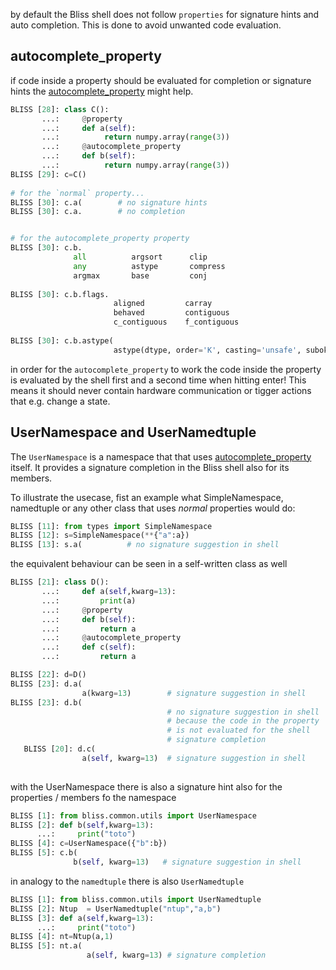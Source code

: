 
by default the Bliss shell does not follow `properties` for signature hints
and auto completion. This is done to avoid unwanted code evaluation.

## autocomplete_property
if code inside a property should be evaluated for completion or signature
hints the [autocomplete_property](dev_write_ctrl.md#autocomplete_property-decorator)
might help.

```python
BLISS [28]: class C():
       ...:     @property
       ...:     def a(self):
       ...:          return numpy.array(range(3))
       ...:     @autocomplete_property
       ...:     def b(self):
       ...:          return numpy.array(range(3))
BLISS [29]: c=C()
 
# for the `normal` property...
BLISS [30]: c.a(        # no signature hints
BLISS [30]: c.a.        # no completion


# for the autocomplete_property property
BLISS [30]: c.b.
              all          argsort      clip      
              any          astype       compress  
              argmax       base         conj      
              
BLISS [30]: c.b.flags.
                       aligned         carray       
                       behaved         contiguous   
                       c_contiguous    f_contiguous 
                       
BLISS [30]: c.b.astype(
                       astype(dtype, order='K', casting='unsafe', subok=True, copy=True)
```

in order for the `autocomplete_property` to work the code inside the property is
evaluated by the shell first and a second time when hitting enter! 
This means it should never contain hardware communication or tigger 
actions that e.g. change a state.


## UserNamespace and UserNamedtuple

The `UserNamespace` is a namespace that
that uses [autocomplete_property](dev_write_ctrl.md#autocomplete_property-decorator) itself. It provides a 
signature completion in the Bliss shell also for its members.

To illustrate the usecase, fist an example what SimpleNamespace,
namedtuple or any other class that uses *normal* properties would do:

```python
BLISS [11]: from types import SimpleNamespace
BLISS [12]: s=SimpleNamespace(**{"a":a})
BLISS [13]: s.a(          # no signature suggestion in shell
```
the equivalent behaviour can be seen in a self-written class
as well

```python
BLISS [21]: class D():
       ...:     def a(self,kwarg=13):
       ...:         print(a)
       ...:     @property
       ...:     def b(self):
       ...:         return a
       ...:     @autocomplete_property
       ...:     def c(self):
       ...:         return a

BLISS [22]: d=D()
BLISS [23]: d.a(
                a(kwarg=13)        # signature suggestion in shell
BLISS [23]: d.b(
                                   # no signature suggestion in shell
                                   # because the code in the property
                                   # is not evaluated for the shell
                                   # signature completion
   BLISS [20]: d.c(
                a(self, kwarg=13)  # signature suggestion in shell
                               
```

with the UserNamespace there is also a signature hint also for
the properties / members fo the namespace

```python
BLISS [1]: from bliss.common.utils import UserNamespace
BLISS [2]: def b(self,kwarg=13):
      ...:     print("toto")
BLISS [4]: c=UserNamespace({"b":b})
BLISS [5]: c.b(
              b(self, kwarg=13)   # signature suggestion in shell
```
in analogy to the `namedtuple` there is also `UserNamedtuple`

```python
BLISS [1]: from bliss.common.utils import UserNamedtuple
BLISS [2]: Ntup  = UserNamedtuple("ntup","a,b")
BLISS [3]: def a(self,kwarg=13):
      ...:     print("toto")
BLISS [4]: nt=Ntup(a,1)
BLISS [5]: nt.a(
                 a(self, kwarg=13) # signature completion
```
